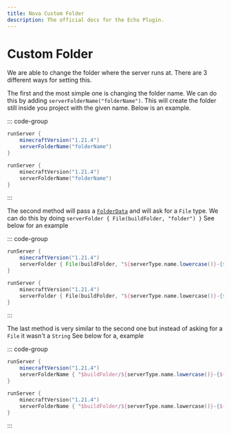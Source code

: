 ```yaml
---
title: Nova Custom Folder
description: The official docs for the Echo Plugin.
---
```


# Custom Folder
We are able to change the folder where the server runs at. There are 3 different ways for setting this. 

The first and the most simple one is changing the folder name. We can do this by adding `serverFolderName("folderName")`. 
This will create the folder still inside you project with the given name. Below is an example.

::: code-group
```groovy [Groovy DSL]
runServer {
    minecraftVersion("1.21.4")
    serverFolderName("folderName")
}
```
```kotlin [Kotlin DSL]
runServer {
    minecraftVersion("1.21.4")
    serverFolderName("folderName")
}
```
:::

The second method will pass a [`FolderData`](https://github.com/UndefinedCreations/Nova/blob/5ca5564a064c0256e5d328b0c59e957e5cff87c8/plugin/nova/src/main/kotlin/com/undefinedcreations/nova/AbstractServer.kt#L141) and will ask for a `File` type. We can do this by doing `serverFolder { File(buildFolder, "folder") }`
See below for an example

::: code-group
```groovy [Groovy DSL]
runServer {
    minecraftVersion("1.21.4")
    serverFolder { File(buildFolder, "${serverType.name.lowercase()}-{${minecraftVersion}}") }
}
```
```kotlin [Kotlin DSL]
runServer {
    minecraftVersion("1.21.4")
    serverFolder { File(buildFolder, "${serverType.name.lowercase()}-{${minecraftVersion}}") }
}
```
:::

The last method is very similar to the second one but instead of asking for a `File` it wasn't a `String`
See below for a, example

::: code-group
```groovy [Groovy DSL]
runServer {
    minecraftVersion("1.21.4")
    serverFolderName { "$buildFolder/${serverType.name.lowercase()}-{${minecraftVersion}}" }
}
```
```kotlin [Kotlin DSL]
runServer {
    minecraftVersion("1.21.4")
    serverFolderName { "$buildFolder/${serverType.name.lowercase()}-{${minecraftVersion}}" }
}
```
:::
